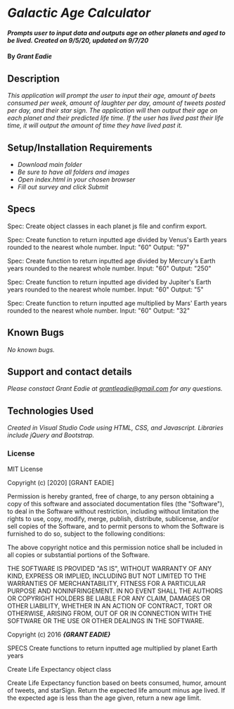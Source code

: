 

# _Galactic Age Calculator_

#### _Prompts user to input data and outputs age on other planets and aged to be lived. Created on 9/5/20, updated on 9/7/20_

#### By _**Grant Eadie**_

## Description

_This application will prompt the user to input their age, amount of beets consumed per week, amount of laughter per day, amount of tweets posted per day, and their star sign. The application will then output their age on each planet and their predicted life time. If the user has lived past their life time, it will output the amount of time they have lived past it._

## Setup/Installation Requirements

* _Download main folder_
* _Be sure to have all folders and images_
* _Open index.html in your chosen browser_
* _Fill out survey and click Submit_

## Specs

Spec: Create object classes in each planet js file and confirm export.

Spec: Create function to return inputted age divided by Venus's Earth years rounded to the nearest whole number.
  Input: "60"
  Output: "97"

Spec: Create function to return inputted age divided by Mercury's Earth years rounded to the nearest whole number.
  Input: "60"
  Output: "250"

Spec: Create function to return inputted age divided by Jupiter's Earth years rounded to the nearest whole number.
  Input: "60"
  Output: "5"

Spec: Create function to return inputted age multiplied by Mars' Earth years rounded to the nearest whole number.
  Input: "60"
  Output: "32"




## Known Bugs

_No known bugs._

## Support and contact details

_Please constact Grant Eadie at grantleadie@gmail.com for any questions._

## Technologies Used

_Created in Visual Studio Code using HTML, CSS, and Javascript. Libraries include jQuery and Bootstrap._

### License

MIT License

Copyright (c) [2020] [GRANT EADIE]

Permission is hereby granted, free of charge, to any person obtaining a copy
of this software and associated documentation files (the "Software"), to deal
in the Software without restriction, including without limitation the rights
to use, copy, modify, merge, publish, distribute, sublicense, and/or sell
copies of the Software, and to permit persons to whom the Software is
furnished to do so, subject to the following conditions:

The above copyright notice and this permission notice shall be included in all
copies or substantial portions of the Software.

THE SOFTWARE IS PROVIDED "AS IS", WITHOUT WARRANTY OF ANY KIND, EXPRESS OR
IMPLIED, INCLUDING BUT NOT LIMITED TO THE WARRANTIES OF MERCHANTABILITY,
FITNESS FOR A PARTICULAR PURPOSE AND NONINFRINGEMENT. IN NO EVENT SHALL THE
AUTHORS OR COPYRIGHT HOLDERS BE LIABLE FOR ANY CLAIM, DAMAGES OR OTHER
LIABILITY, WHETHER IN AN ACTION OF CONTRACT, TORT OR OTHERWISE, ARISING FROM,
OUT OF OR IN CONNECTION WITH THE SOFTWARE OR THE USE OR OTHER DEALINGS IN THE
SOFTWARE.

Copyright (c) 2016 **_{GRANT EADIE}_**


SPECS
  Create functions to return inputted age multiplied by planet Earth years

  Create Life Expectancy object class

  Create Life Expectancy function based on beets consumed, humor, amount of tweets, and starSign. Return the expected life amount minus age lived. If the expected age is less than the age given, return a new age limit. 

